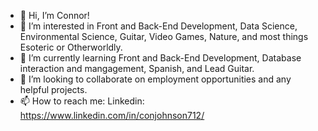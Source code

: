 - 👋 Hi, I’m Connor!
- 👀 I’m interested in Front and Back-End Development, Data Science, Environmental Science, Guitar, Video Games, Nature, and most things Esoteric or Otherworldly.
- 🌱 I’m currently learning Front and Back-End Development, Database interaction and mangagement, Spanish, and Lead Guitar.
- 💞️ I’m looking to collaborate on employment opportunities and any helpful projects.
- 📫 How to reach me: Linkedin: https://www.linkedin.com/in/conjohnson712/

<!---
conjohnson712/conjohnson712 is a ✨ special ✨ repository because its `README.md` (this file) appears on your GitHub profile.
You can click the Preview link to take a look at your changes.
--->

